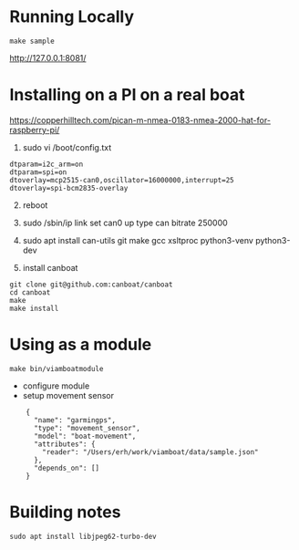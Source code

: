 
Running Locally
====
```
make sample
```
http://127.0.0.1:8081/


Installing on a PI on a real boat
====

https://copperhilltech.com/pican-m-nmea-0183-nmea-2000-hat-for-raspberry-pi/

1) sudo vi  /boot/config.txt
```
dtparam=i2c_arm=on
dtparam=spi=on
dtoverlay=mcp2515-can0,oscillator=16000000,interrupt=25
dtoverlay=spi-bcm2835-overlay
```

2) reboot

3) sudo /sbin/ip link set can0 up type can bitrate 250000

3) sudo apt install can-utils git make gcc xsltproc python3-venv python3-dev

4) install canboat
```
git clone git@github.com:canboat/canboat
cd canboat
make
make install
```

Using as a module
====
```
make bin/viamboatmodule
```

* configure module
* setup movement sensor
```
    {
      "name": "garmingps",
      "type": "movement_sensor",
      "model": "boat-movement",
      "attributes": {
        "reader": "/Users/erh/work/viamboat/data/sample.json"
      },
      "depends_on": []
    }

```


Building notes
====
```
sudo apt install libjpeg62-turbo-dev
```
